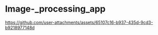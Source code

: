# Image-_processing_app

https://github.com/user-attachments/assets/65107c16-b937-435d-9cd3-b9218977148d


